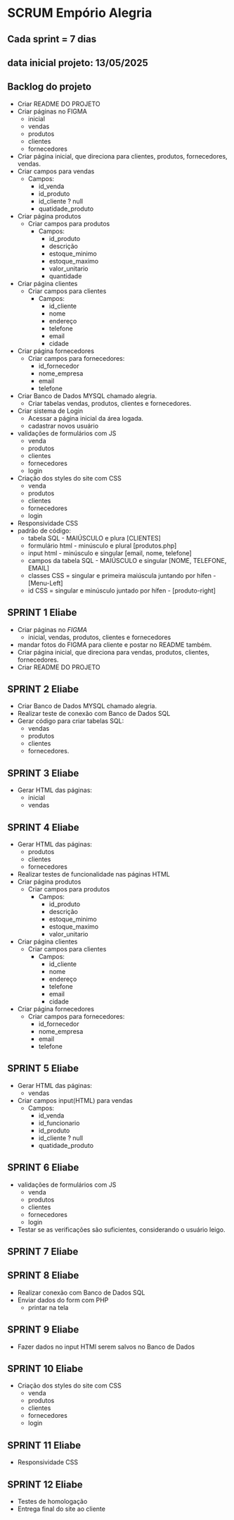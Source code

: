 # SCRUM Empório Alegria
## Cada sprint = 7 dias
## data inicial projeto: 13/05/2025

## **Backlog do projeto**
- Criar README DO PROJETO
- Criar páginas no FIGMA
  - inicial
  - vendas
  - produtos
  - clientes
  - fornecedores
- Criar página inicial, que direciona para clientes, produtos, fornecedores, vendas.
- Criar campos para vendas
  - Campos:
    - id_venda
    - id_produto
    - id_cliente ? null
    - quatidade_produto
- Criar página produtos
  - Criar campos para produtos
    - Campos:
      - id_produto
      - descrição
      - estoque_minimo
      - estoque_maximo
      - valor_unitario
      - quantidade
- Criar página clientes 
  - Criar campos para clientes
    - Campos:
      - id_cliente
      -   nome
      -   endereço
      -   telefone
      -   email
      -   cidade
- Criar página fornecedores
  - Criar campos para fornecedores:
    - id_fornecedor
    - nome_empresa
    - email
    - telefone
- Criar Banco de Dados MYSQL chamado alegria.
  - Criar tabelas vendas, produtos, clientes e fornecedores.
- Criar sistema de Login
  - Acessar a página inicial da área logada.
  - cadastrar novos usuário
- validações de formulários com JS
  -   venda
  -   produtos
  -   clientes
  -   fornecedores
  -   login
 - Criação dos styles do site com CSS
   -   venda
   -   produtos
   -   clientes
   -   fornecedores
   -   login
  - Responsividade CSS
- padrão de código:
  -   tabela SQL - MAIÚSCULO e plura [CLIENTES]
  -   formulário html - minúsculo e plural [produtos.php]
  -   input html - minúsculo e singular [email, nome, telefone]
  -   campos da tabela SQL - MAIÚSCULO e singular [NOME, TELEFONE, EMAIL]
  -   classes CSS = singular e primeira maiúscula juntando por hífen - [Menu-Left]
  -   id CSS = singular e minúsculo juntado por hífen - [produto-right]
 
## **SPRINT 1** Eliabe
- Criar páginas no *FIGMA*
  - inicial, vendas, produtos, clientes e fornecedores
- mandar fotos do FIGMA para cliente e postar no README também.
- Criar página inicial, que direciona para vendas, produtos, clientes, fornecedores.
- Criar README DO PROJETO

## **SPRINT 2** Eliabe
- Criar Banco de Dados MYSQL chamado alegria.
- Realizar teste de conexão com Banco de Dados SQL
- Gerar código para criar tabelas SQL:
  - vendas
  - produtos
  - clientes
  - fornecedores.

## **SPRINT 3** Eliabe
- Gerar HTML das páginas:
  - inicial
  - vendas

## **SPRINT 4** Eliabe
- Gerar HTML das páginas:
  - produtos
  - clientes
  - fornecedores
- Realizar testes de funcionalidade nas páginas HTML
- Criar página produtos
  - Criar campos para produtos
    - Campos:
      - id_produto
      - descrição
      - estoque_minimo
      - estoque_maximo
      - valor_unitario
- Criar página clientes 
  - Criar campos para clientes
    - Campos:
      - id_cliente
      -   nome
      -   endereço
      -   telefone
      -   email
      -   cidade
- Criar página fornecedores
  - Criar campos para fornecedores:
    - id_fornecedor
    - nome_empresa
    - email
    - telefone

## **SPRINT 5** Eliabe
- Gerar HTML das páginas:
  - vendas
- Criar campos input(HTML) para vendas
  - Campos:
    - id_venda
    - id_funcionario
    - id_produto
    - id_cliente ? null
    - quatidade_produto

## **SPRINT 6** Eliabe
- validações de formulários com JS
  -   venda
  -   produtos
  -   clientes
  -   fornecedores
  -   login
 - Testar se as verificações são suficientes, considerando o usuário leigo.
## **SPRINT 7** Eliabe


## **SPRINT 8** Eliabe
- Realizar conexão com Banco de Dados SQL
- Enviar dados do form com PHP
  - printar na tela

## **SPRINT 9** Eliabe
- Fazer dados no input HTMl serem salvos no Banco de Dados

## **SPRINT 10** Eliabe
- Criação dos styles do site com CSS
   -   venda
   -   produtos
   -   clientes
   -   fornecedores
   -   login

## **SPRINT 11** Eliabe
  - Responsividade CSS

## **SPRINT 12** Eliabe
- Testes de homologação
- Entrega final do site ao cliente

